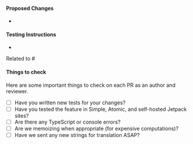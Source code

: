 #### Proposed Changes

*

#### Testing Instructions

<!--
Add as many details as possible to help others reproduce the issue and test the fix.
"Before / After" screenshots can also be very helpful when the change is visual.
-->

*

<!--
Link a related issue to this PR. If the PR does not immediately resolve the issue,
for example, it requires a separate deployment to production, avoid
using the "fixes" keyword and instead attach the [Status] Fix Inbound label to
the linked issue.
-->

Related to #

#### Things to check

Here are some important things to check on each PR as an author and reviewer.

- [ ] Have you written new tests for your changes?
- [ ] Have you tested the feature in Simple, Atomic, and self-hosted Jetpack sites?
- [ ] Are there any TypeScript or console errors?
- [ ] Are we memoizing when appropriate (for expensive computations)?
- [ ] Have we sent any new strings for translation ASAP?